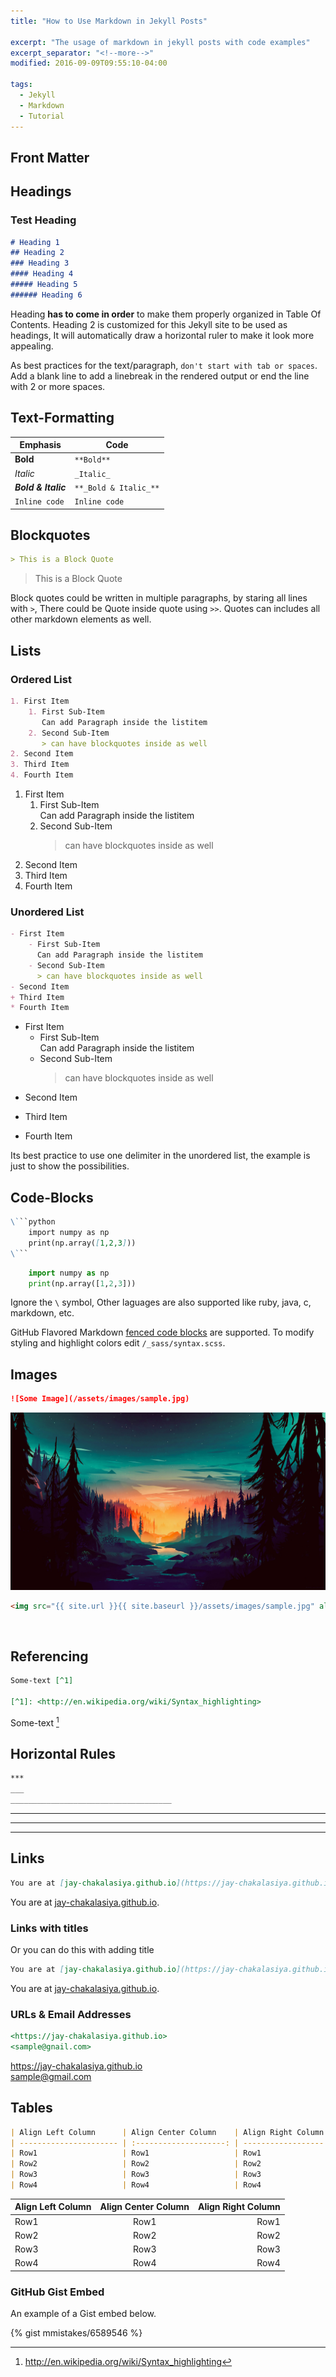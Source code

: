 ```yaml
---
title: "How to Use Markdown in Jekyll Posts"

excerpt: "The usage of markdown in jekyll posts with code examples"
excerpt_separator: "<!--more-->"
modified: 2016-09-09T09:55:10-04:00

tags: 
  - Jekyll
  - Markdown
  - Tutorial
---
```

## Front Matter

## Headings
### Test Heading
```markdown
# Heading 1
## Heading 2
### Heading 3
#### Heading 4
##### Heading 5
###### Heading 6
```
Heading **has to come in order** to make them properly organized in Table Of Contents. Heading 2 is customized for this Jekyll site to be used as headings, It will automatically draw a horizontal ruler to make it look more appealing.

As best practices for the text/paragraph, `don't start with tab or spaces`. Add a blank line to add a linebreak in the rendered output or end the line with 2 or more spaces.

## Text-Formatting

| Emphasis               | Code                   |
| ---------------------- | ---------------------- |
| **Bold**               | `**Bold**`             |
| _Italic_               | `_Italic_`             |
| **_Bold & Italic_**    | `**_Bold & Italic_**`  | 
| `Inline code`          | ```Inline code```      |



## Blockquotes   
```markdown
> This is a Block Quote
```
> This is a Block Quote  

Block quotes could be written in multiple paragraphs, by staring all lines with `>`, There could be Quote inside quote using `>>`. Quotes can includes all other markdown elements as well.

## Lists
### Ordered List    
```markdown
1. First Item
    1. First Sub-Item    
       Can add Paragraph inside the listitem
    2. Second Sub-Item
       > can have blockquotes inside as well
2. Second Item
3. Third Item
4. Fourth Item
```
1. First Item
    1. First Sub-Item    
       Can add Paragraph inside the listitem
    2. Second Sub-Item
       > can have blockquotes inside as well
2. Second Item
3. Third Item
4. Fourth Item

### Unordered List
```markdown
- First Item
    - First Sub-Item    
      Can add Paragraph inside the listitem
    - Second Sub-Item
      > can have blockquotes inside as well
- Second Item
+ Third Item
* Fourth Item
```
- First Item
    - First Sub-Item    
      Can add Paragraph inside the listitem
    - Second Sub-Item
      > can have blockquotes inside as well
- Second Item
+ Third Item
* Fourth Item

Its best practice to use one delimiter in the unordered list, the example is just to show the possibilities.

## Code-Blocks
```markdown
\```python
    import numpy as np
    print(np.array([1,2,3]))
\```
```

```python
    import numpy as np
    print(np.array([1,2,3]))
```
Ignore the `\` symbol, Other laguages are also supported like ruby, java, c, markdown, etc.

GitHub Flavored Markdown [fenced code blocks](https://help.github.com/articles/creating-and-highlighting-code-blocks/) are supported. To modify styling and highlight colors edit `/_sass/syntax.scss`.


## Images
```markdown
![Some Image](/assets/images/sample.jpg)
```
![Some Image](/assets/images/sample.jpg)

```markdown
<img src="{{ site.url }}{{ site.baseurl }}/assets/images/sample.jpg" alt="">
```
<img src="{{ site.url }}{{ site.baseurl }}/assets/images/sample.jpg" alt="">


## Referencing
```markdown
Some-text [^1]

[^1]: <http://en.wikipedia.org/wiki/Syntax_highlighting>
```
Some-text [^1]

[^1]: <http://en.wikipedia.org/wiki/Syntax_highlighting>


## Horizontal Rules
```markdown
***
___
____________________________________
```
***
---
____________________________________


## Links
```markdown
You are at [jay-chakalasiya.github.io](https://jay-chakalasiya.github.io).
```
You are at [jay-chakalasiya.github.io](https://jay-chakalasiya.github.io).


### Links with titles   
Or you can do this with adding title
```markdown
You are at [jay-chakalasiya.github.io](https://jay-chakalasiya.github.io "The best github blog, JK :p").
```
You are at [jay-chakalasiya.github.io](https://jay-chakalasiya.github.io "The best github blog").

### URLs & Email Addresses
```markdown
<https://jay-chakalasiya.github.io>
<sample@gnail.com>
```
<https://jay-chakalasiya.github.io>     
<sample@gmail.com>



## Tables

```markdown
| Align Left Column      | Align Center Column    | Align Right Column  |
| ---------------------- | :--------------------: | ------------------: |
| Row1                   | Row1                   | Row1                |
| Row2                   | Row2                   | Row2                |
| Row3                   | Row3                   | Row3                |
| Row4                   | Row4                   | Row4                |
```

| Align Left Column      | Align Center Column    | Align Right Column  |
| ---------------------- | :--------------------: | ------------------: |
| Row1                   | Row1                   | Row1                |
| Row2                   | Row2                   | Row2                |
| Row3                   | Row3                   | Row3                |
| Row4                   | Row4                   | Row4                |











### GitHub Gist Embed

An example of a Gist embed below.

{% gist mmistakes/6589546 %}
